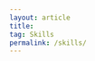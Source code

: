 ```yaml
---
layout: article
title:
tag: Skills
permalink: /skills/
---
```


<html>
    <head>
        <style>
        .paragraph-wide{
            width: 800px;
            text-align: justify;
            font-family: Georgia;
            font-size: 18px;
            word-spacing: -0.5px;
        }        
        .paragraph-list{
            width: 700px;
            text-align: justify;
            font-family: Georgia;
            font-size: 16px;
        }                

        </style>
        </head>

<body>

<h2>Five skills that define me</h2>

<h4>1. Highly adaptable</h4>

<p class="paragraph-wide">
I designed my professional path to always be in a position where I could satisfy my curiosity, my passion to learn, and desire to encounter new situations. By doing so, I also proved my ability to quickly adapt and succeed in a broad range of diverse challenging environments. Here are some examples:

<ul>
<li class="paragraph-list">Earned my MSc in Electrical Engineering from Télécom Paris (2007).</li>
<li class="paragraph-list">Traveled on my own through remote archipelagos in Indonesia for 7 months to surf some of the best waves in the world (2007).</li>
<li class="paragraph-list">Worked in financial markets for J.P. Morgan in London, selling and buying interest-rate derivative products for hedge funds throughout the 2008 financial crisis (2007-2010).</li>
<li class="paragraph-list">Obtained a scholarship to pursue a thesis-based MSc in Geophysics from the Colorado School of Mines (2011-2013), where I maintained a 4.0 GPA.</li>
<li class="paragraph-list">Was accepted to the Geophysics Ph.D. program at Stanford University (2013).</li>
<li class="paragraph-list">Won the award for <a href="https://sep.sites.stanford.edu/guillaume-barnier-receives-award-best-student-paper-presented-seg-2019-annual-meeting">Best Student Paper</a> Presented at SEG 2019 Annual Meeting for my Ph.D. <a href="/fwime">thesis work</a>.</li>
<li class="paragraph-list">Developed expertise in Machine Learning and led a <a href="/ctp-project">Deep Learning project</a> in collaboration with the Stanford School of Medicine focusing on stroke imaging (2020-2021).</li>
</ul>
</p>

<h4>2. Ability to become an expert</h4>
<p class="paragraph-wide">
I enjoy tackling new quantitative and technical problems that have practical applications. To achieve my goals, I fully commit to become the best I can be. My detailed-oriented mindset and competitiveness drive me to go in depth on all topics/activities that I focus on. From research problems to trail-running races, I enjoy the training and preparation that may lead to a success.
</p>

<h4>3. Not being scared when nothing works</h4>
<p class="paragraph-wide">
From a research perspective, I learned how to deal with uncomfortable and challenging situations where success is not guaranteed. In fact, in research, nothing ever works the first time (unless you are a genius or/and lucky). I believe the key is to (1) accept this fact, and (2) break down the problem into smaller subproblems, fix them with simple solutions, and gradually increase the complexity of the solutions.
</p>

<h4>4. Accepting to be wrong</h4>
<p class="paragraph-wide">
This is the only approach to move forward in research (and I guess in life). I am not afraid to admit when I don't know (which occurs most of the time), and I try to find ways to challenge my ideas and detect all the possible flaws in my reasoning. This approach can be mentally exhausting (it hurts to realize you are totally wrong most of the time) but I believe it is very helpful to achieve anything useful.
</p>

<h4>5. Being a solid team mate</h4>
<p class="paragraph-wide">
Fitting within an efficient team and contributing to its success is an amazing feeling and a very powerful tool. In fact, most of my professional achievements - especially my Ph.D. - could not have been done without teamwork, as I explain <a href="/eg">here</a>.
</p>
</body>
</html>

